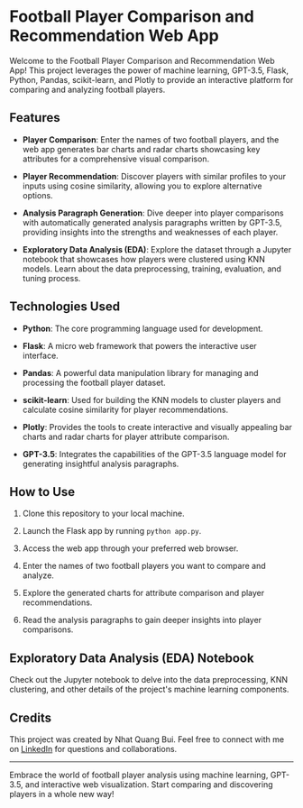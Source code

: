 # Football Player Comparison and Recommendation Web App

Welcome to the Football Player Comparison and Recommendation Web App! This project leverages the power of machine learning, GPT-3.5, Flask, Python, Pandas, scikit-learn, and Plotly to provide an interactive platform for comparing and analyzing football players.

## Features

- **Player Comparison**: Enter the names of two football players, and the web app generates bar charts and radar charts showcasing key attributes for a comprehensive visual comparison.

- **Player Recommendation**: Discover players with similar profiles to your inputs using cosine similarity, allowing you to explore alternative options.

- **Analysis Paragraph Generation**: Dive deeper into player comparisons with automatically generated analysis paragraphs written by GPT-3.5, providing insights into the strengths and weaknesses of each player.

- **Exploratory Data Analysis (EDA)**: Explore the dataset through a Jupyter notebook that showcases how players were clustered using KNN models. Learn about the data preprocessing, training, evaluation, and tuning process.

## Technologies Used

- **Python**: The core programming language used for development.

- **Flask**: A micro web framework that powers the interactive user interface.

- **Pandas**: A powerful data manipulation library for managing and processing the football player dataset.

- **scikit-learn**: Used for building the KNN models to cluster players and calculate cosine similarity for player recommendations.

- **Plotly**: Provides the tools to create interactive and visually appealing bar charts and radar charts for player attribute comparison.

- **GPT-3.5**: Integrates the capabilities of the GPT-3.5 language model for generating insightful analysis paragraphs.

## How to Use

1. Clone this repository to your local machine.

3. Launch the Flask app by running `python app.py`.

4. Access the web app through your preferred web browser.

5. Enter the names of two football players you want to compare and analyze.

6. Explore the generated charts for attribute comparison and player recommendations.

7. Read the analysis paragraphs to gain deeper insights into player comparisons.

## Exploratory Data Analysis (EDA) Notebook

Check out the Jupyter notebook to delve into the data preprocessing, KNN clustering, and other details of the project's machine learning components.

## Credits

This project was created by Nhat Quang Bui. Feel free to connect with me on [LinkedIn](https://www.linkedin.com/in/nhat-quang-bui/) for questions and collaborations.

---

Embrace the world of football player analysis using machine learning, GPT-3.5, and interactive web visualization. Start comparing and discovering players in a whole new way!
